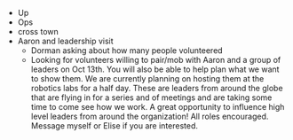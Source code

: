 - Up
- Ops
- cross town
- Aaron and leadership visit
	- Dorman asking about how many people volunteered
	- Looking for volunteers willing to pair/mob with Aaron and a group of leaders on Oct 13th. You will also be able to help plan what we want to show them. We are currently planning on hosting them at the robotics labs for a half day. These are leaders from around the globe that are flying in for a series and of meetings and are taking some time to come see how we work. A great opportunity to influence high level leaders from around the organization! All roles encouraged. Message myself or Elise if you are interested.